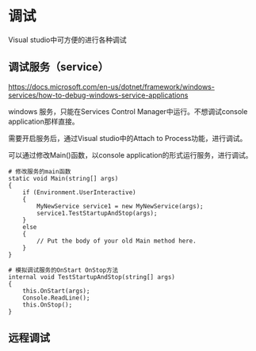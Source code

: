 # 调试

Visual studio中可方便的进行各种调试

## 调试服务（service）

<https://docs.microsoft.com/en-us/dotnet/framework/windows-services/how-to-debug-windows-service-applications>

windows 服务，只能在Services Control Manager中运行。不想调试console application那样直接。

需要开启服务后，通过Visual studio中的Attach to Process功能，进行调试。

可以通过修改Main()函数，以console application的形式运行服务，进行调试。

    # 修改服务的main函数
    static void Main(string[] args)  
    {  
        if (Environment.UserInteractive)  
        {  
            MyNewService service1 = new MyNewService(args);  
            service1.TestStartupAndStop(args);  
        }  
        else  
        {  
            // Put the body of your old Main method here.  
        } 
    }

    # 模拟调试服务的OnStart OnStop方法
    internal void TestStartupAndStop(string[] args)  
    {  
        this.OnStart(args);  
        Console.ReadLine();  
        this.OnStop();  
    } 

## 远程调试

